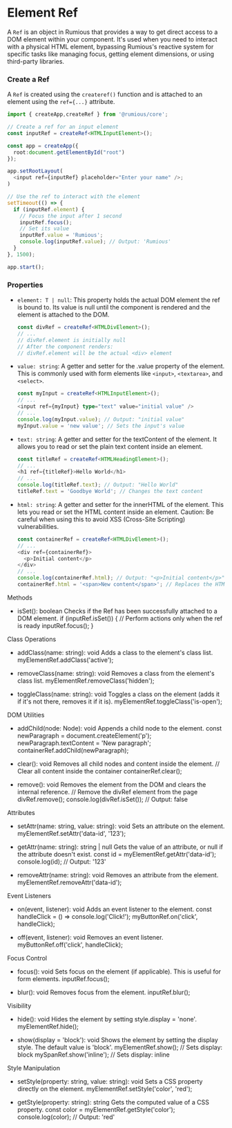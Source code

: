 # Element Ref
A `Ref` is an object in Rumious that provides a way to get direct access to a DOM element within your component. It's used when you need to interact with a physical HTML element, bypassing Rumious's reactive system for specific tasks like managing focus, getting element dimensions, or using third-party libraries.

### Create a Ref

A `Ref` is created using the `createref()` function and is attached to an element using the `ref={...}` attribute.
```typescript
import { createApp,createRef } from '@rumious/core';

// Create a ref for an input element
const inputRef = createRef<HTMLInputElement>();

const app = createApp({
  root:document.getElementById("root")
});

app.setRootLayout(
  <input ref={inputRef} placeholder="Enter your name" />;
)

// Use the ref to interact with the element
setTimeout(() => {
  if (inputRef.element) {
    // Focus the input after 1 second
    inputRef.focus();
    // Set its value
    inputRef.value = 'Rumious';
    console.log(inputRef.value); // Output: 'Rumious'
  }
}, 1500);

app.start();
```

### Properties
-  `element: T | null`: This property holds the actual DOM element the ref is bound to. Its value is null until the component is rendered and the element is attached to the DOM.
    ```typescript
    const divRef = createRef<HTMLDivElement>();
    // ...
    // divRef.element is initially null
    // After the component renders:
    // divRef.element will be the actual <div> element
    ```

-  `value: string`: A getter and setter for the .value property of the element. This is commonly used with form elements like `<input>`, `<textarea>`, and `<select>`.
    ```typescript
    const myInput = createRef<HTMLInputElement>();
    // ...
    <input ref={myInput} type="text" value="initial value" />
    // ...
    console.log(myInput.value); // Output: "initial value"
    myInput.value = 'new value'; // Sets the input's value
    ```

 -  `text: string`: A getter and setter for the textContent of the element. It allows you to read or set the plain text content inside an element.
    ```typescript
    const titleRef = createRef<HTMLHeadingElement>();
    // ...
    <h1 ref={titleRef}>Hello World</h1>
    // ...
    console.log(titleRef.text); // Output: "Hello World"
    titleRef.text = 'Goodbye World'; // Changes the text content
    ```

 -  `html: string`: A getter and setter for the innerHTML of the element. This lets you read or set the HTML content inside an element. Caution: Be careful when using this to avoid XSS (Cross-Site Scripting) vulnerabilities.
    ```typescript
    const containerRef = createRef<HTMLDivElement>();
    // ...
    <div ref={containerRef}>
      <p>Initial content</p>
    </div>
    // ...
    console.log(containerRef.html); // Output: "<p>Initial content</p>"
    containerRef.html = '<span>New content</span>'; // Replaces the HTML
    ```


Methods
 -  isSet(): boolean
   Checks if the Ref has been successfully attached to a DOM element.
   if (inputRef.isSet()) {
  // Perform actions only when the ref is ready
  inputRef.focus();
}

Class Operations
 -  addClass(name: string): void
   Adds a class to the element's class list.
   myElementRef.addClass('active');

 -  removeClass(name: string): void
   Removes a class from the element's class list.
   myElementRef.removeClass('hidden');

 -  toggleClass(name: string): void
   Toggles a class on the element (adds it if it's not there, removes it if it is).
   myElementRef.toggleClass('is-open');

DOM Utilities
 -  addChild(node: Node): void
   Appends a child node to the element.
   const newParagraph = document.createElement('p');
newParagraph.textContent = 'New paragraph';
containerRef.addChild(newParagraph);

 -  clear(): void
   Removes all child nodes and content inside the element.
   // Clear all content inside the container
containerRef.clear();

 -  remove(): void
   Removes the element from the DOM and clears the internal reference.
   // Remove the divRef element from the page
divRef.remove();
console.log(divRef.isSet()); // Output: false

Attributes
 -  setAttr(name: string, value: string): void
   Sets an attribute on the element.
   myElementRef.setAttr('data-id', '123');

 -  getAttr(name: string): string | null
   Gets the value of an attribute, or null if the attribute doesn't exist.
   const id = myElementRef.getAttr('data-id');
console.log(id); // Output: '123'

 -  removeAttr(name: string): void
   Removes an attribute from the element.
   myElementRef.removeAttr('data-id');

Event Listeners
 -  on(event, listener): void
   Adds an event listener to the element.
   const handleClick = () => console.log('Click!');
myButtonRef.on('click', handleClick);

 -  off(event, listener): void
   Removes an event listener.
   myButtonRef.off('click', handleClick);

Focus Control
 -  focus(): void
   Sets focus on the element (if applicable). This is useful for form elements.
   inputRef.focus();

 -  blur(): void
   Removes focus from the element.
   inputRef.blur();

Visibility
 -  hide(): void
   Hides the element by setting style.display = 'none'.
   myElementRef.hide();

 -  show(display = 'block'): void
   Shows the element by setting the display style. The default value is 'block'.
   myElementRef.show(); // Sets display: block
mySpanRef.show('inline'); // Sets display: inline

Style Manipulation
 -  setStyle(property: string, value: string): void
   Sets a CSS property directly on the element.
   myElementRef.setStyle('color', 'red');

 -  getStyle(property: string): string
   Gets the computed value of a CSS property.
   const color = myElementRef.getStyle('color');
console.log(color); // Output: 'red'

